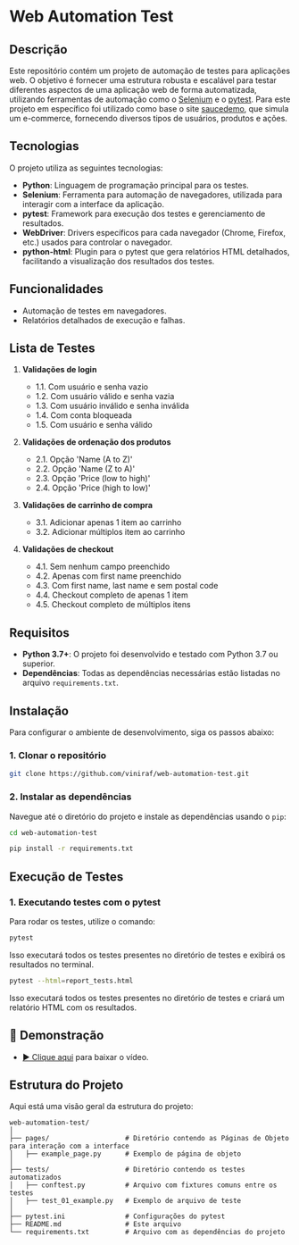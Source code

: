 # Web Automation Test

## Descrição

Este repositório contém um projeto de automação de testes para aplicações web. O objetivo é fornecer uma estrutura robusta e escalável para testar diferentes aspectos de uma aplicação web de forma automatizada, utilizando ferramentas de automação como o [Selenium](https://www.selenium.dev/) e o [pytest](https://pytest.org/). Para este projeto em específico foi utilizado como base o site [saucedemo](https://www.saucedemo.com/), que simula um e-commerce, fornecendo diversos tipos de usuários, produtos e ações.

## Tecnologias

O projeto utiliza as seguintes tecnologias:

- **Python**: Linguagem de programação principal para os testes.
- **Selenium**: Ferramenta para automação de navegadores, utilizada para interagir com a interface da aplicação.
- **pytest**: Framework para execução dos testes e gerenciamento de resultados.
- **WebDriver**: Drivers específicos para cada navegador (Chrome, Firefox, etc.) usados para controlar o navegador.
- **python-html**: Plugin para o pytest que gera relatórios HTML detalhados, facilitando a visualização dos resultados dos testes.

## Funcionalidades

- Automação de testes em navegadores.
- Relatórios detalhados de execução e falhas.

## Lista de Testes
1. **Validações de login**
    - 1.1. Com usuário e senha vazio
    - 1.2. Com usuário válido e senha vazia
    - 1.3. Com usuário inválido e senha inválida
    - 1.4. Com conta bloqueada
    - 1.5. Com usuário e senha válido

2. **Validações de ordenação dos produtos**
    - 2.1. Opção 'Name (A to Z)'
    - 2.2. Opção 'Name (Z to A)'
    - 2.3. Opção 'Price (low to high)'
    - 2.4. Opção 'Price (high to low)'

3. **Validações de carrinho de compra**
    - 3.1. Adicionar apenas 1 item ao carrinho
    - 3.2. Adicionar múltiplos item ao carrinho

4. **Validações de checkout**
    - 4.1. Sem nenhum campo preenchido
    - 4.2. Apenas com first name preenchido
    - 4.3. Com first name, last name e sem postal code
    - 4.4. Checkout completo de apenas 1 item
    - 4.5. Checkout completo de múltiplos itens

## Requisitos

- **Python 3.7+**: O projeto foi desenvolvido e testado com Python 3.7 ou superior.
- **Dependências**: Todas as dependências necessárias estão listadas no arquivo `requirements.txt`.

## Instalação

Para configurar o ambiente de desenvolvimento, siga os passos abaixo:

### 1. Clonar o repositório

```bash
git clone https://github.com/viniraf/web-automation-test.git
```

### 2. Instalar as dependências

Navegue até o diretório do projeto e instale as dependências usando o `pip`:

```bash
cd web-automation-test
```

```bash
pip install -r requirements.txt
```

## Execução de Testes

### 1. Executando testes com o pytest

Para rodar os testes, utilize o comando:

```bash
pytest
```

Isso executará todos os testes presentes no diretório de testes e exibirá os resultados no terminal.

```bash
pytest --html=report_tests.html
```
Isso executará todos os testes presentes no diretório de testes e criará um relatório HTML com os resultados.

## 🎥 Demonstração

- [▶️ Clique aqui](https://github.com/viniraf/web-automation-test/raw/refs/heads/main/Demo.mp4) para baixar o vídeo.


## Estrutura do Projeto

Aqui está uma visão geral da estrutura do projeto:

```
web-automation-test/
│
├── pages/                   # Diretório contendo as Páginas de Objeto para interação com a interface
│   ├── example_page.py      # Exemplo de página de objeto
│
├── tests/                   # Diretório contendo os testes automatizados
│   ├── conftest.py          # Arquivo com fixtures comuns entre os testes
│   ├── test_01_example.py   # Exemplo de arquivo de teste
│
├── pytest.ini               # Configurações do pytest
├── README.md                # Este arquivo
└── requirements.txt         # Arquivo com as dependências do projeto

```
